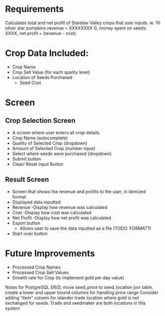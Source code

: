 # Requirements

Calculates total and net profit of Stardew Valley crops that user inputs. ie. 10 silver star pumpkins revenue = XXXXXXXX G, money spent on seeds: XXXX, net profit = (revenue - cost). 


# Crop Data Included: 
- Crop Name
- Crop Sell Value (for each quality level)
- Location of Seeds Purchased
  - Seed Cost

# Screen
## Crop Selection Screen 
- A screen where user enters all crop details.
- Crop Name (autocomplete)
- Quality of Selected Crop (dropdown)
- Amount of Selected Crop  (number input)
- Select where seeds were purchased (dropdown)
- Submit button
- Clear/ Reset Input Button

## Result Screen
- Screen that shows the revenue and profits to the user, in itemized format.
- Displayed data inputted 
- Revenue
  -Display how revenue was calculated
- Cost 
  -Display how cost was calculated
- Net Profit
  -Display how net profit was calculated
- Export button
  - Allows user to save the data inputted as a file (TODO: FORMAT?)
- Start-over button



# Future Improvements
- Processed Crop Names
- Processed Crop Sell Values
- Growth rate for Crop (to implement gold per day value)

Notes for PostgreSQL ER/D, move seed_price to seed_location join table, create a lower and upper bound columns for handling price range
Consider adding "item" column for islander trade location where gold is not exchanged for seeds. Trade and seedmaker are both locations in this system

